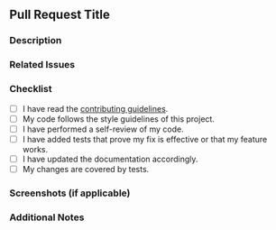 ## Pull Request Title

<!-- Please provide a brief description of your changes. -->

### Description

<!-- Describe your changes in detail. Include any relevant context or motivation. -->

### Related Issues

<!-- List any related issues or tasks that this pull request addresses. -->

### Checklist

- [ ] I have read the [contributing guidelines](CONTRIBUTING.md).
- [ ] My code follows the style guidelines of this project.
- [ ] I have performed a self-review of my code.
- [ ] I have added tests that prove my fix is effective or that my feature works.
- [ ] I have updated the documentation accordingly.
- [ ] My changes are covered by tests.

### Screenshots (if applicable)

<!-- If your changes include visual components, please provide screenshots. -->

### Additional Notes

<!-- Add any other information or comments that might be useful for the reviewers. -->
